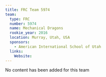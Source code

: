 ```yaml
---
title: FRC Team 5974
team:
  type: FRC
  number: 5974
  name: Mechanical Dragons
  rookie_year: 2016
  location: Murray, Utah, USA
  sponsors:
    - American International School of Utah
  links:
    Website: 
---
```

No content has been added for this team